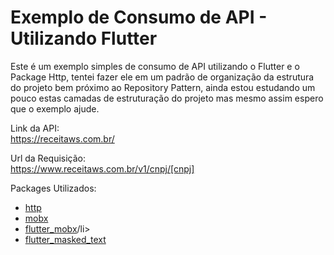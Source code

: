 # Exemplo de Consumo de API - Utilizando Flutter

Este é um exemplo simples de consumo de API utilizando o Flutter e o Package Http, tentei fazer ele em um padrão de organização da estrutura do projeto bem próximo ao Repository Pattern, ainda estou estudando um pouco estas camadas de estruturação do projeto mas mesmo assim espero que o exemplo ajude.

Link da API:<br>
<a href="https://receitaws.com.br/">https://receitaws.com.br/</a>

Url da Requisição:<br>
<a href="https://www.receitaws.com.br/v1/cnpj/[cnpj]">https://www.receitaws.com.br/v1/cnpj/[cnpj]</a>

Packages Utilizados:

<ul>
  <li><a href="https://pub.dev/packages/http">http</a></li>
  <li><a href="https://pub.dev/packages/mobx">mobx</a></li>
  <li><a href="https://pub.dev/packages/flutter_mobx">flutter_mobx</a>/li>
  <li><a href="https://pub.dev/packages/flutter_masked_text">flutter_masked_text</a></li>
</ul>
